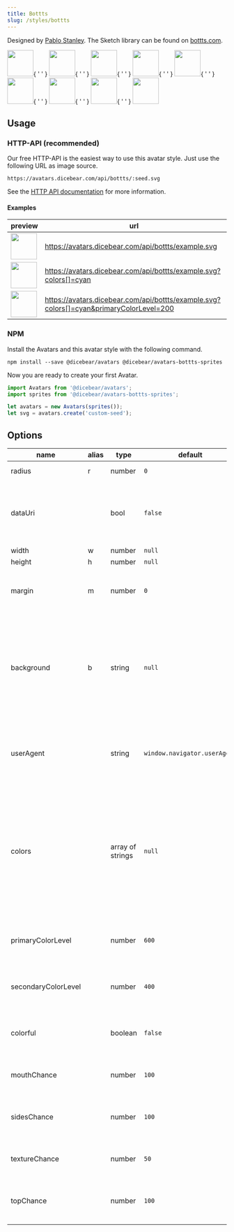 ```yaml
---
title: Bottts
slug: /styles/bottts
---
```


Designed by [Pablo Stanley](https://twitter.com/pablostanley). The Sketch library can be found on
[bottts.com](https://bottts.com/).

<p>
    <img src="https://avatars.dicebear.com/api/bottts/Sean%20Moore.svg" width="60" />{ ' ' }
    <img src="https://avatars.dicebear.com/api/bottts/Lionel%20Quinn.svg" width="60" />{ ' ' }
    <img src="https://avatars.dicebear.com/api/bottts/Lydia%20Ellis.svg" width="60" />{ ' ' }
    <img src="https://avatars.dicebear.com/api/bottts/Bryan%20Phelps.svg" width="60" />{ ' ' }
    <img src="https://avatars.dicebear.com/api/bottts/Ronald%20Frank.svg" width="60" />{ ' ' }
    <img src="https://avatars.dicebear.com/api/bottts/Annette%20Klein.svg" width="60" />{ ' ' }
    <img src="https://avatars.dicebear.com/api/bottts/Brent%20Hill.svg" width="60" />{ ' ' }
    <img src="https://avatars.dicebear.com/api/bottts/Stanley%20Newman.svg" width="60" />{ ' ' }
    <img src="https://avatars.dicebear.com/api/bottts/Grace%20Singleton.svg" width="60" />
</p>

## Usage

### HTTP-API (recommended)

Our free HTTP-API is the easiest way to use this avatar style. Just use the following URL as image source.

    https://avatars.dicebear.com/api/bottts/:seed.svg

See the [HTTP API documentation](/docs/http-api) for more information.

#### Examples

| preview                                                                                                          | url                                                                                     |
| ---------------------------------------------------------------------------------------------------------------- | --------------------------------------------------------------------------------------- |
| <img src="https://avatars.dicebear.com/api/bottts/example.svg" width="60" />                                     | https://avatars.dicebear.com/api/bottts/example.svg                                     |
| <img src="https://avatars.dicebear.com/api/bottts/example.svg?colors[]=cyan" width="60" />                       | https://avatars.dicebear.com/api/bottts/example.svg?colors[]=cyan                       |
| <img src="https://avatars.dicebear.com/api/bottts/example.svg?colors[]=cyan&primaryColorLevel=200" width="60" /> | https://avatars.dicebear.com/api/bottts/example.svg?colors[]=cyan&primaryColorLevel=200 |

### NPM

Install the Avatars and this avatar style with the following command.

    npm install --save @dicebear/avatars @dicebear/avatars-bottts-sprites

Now you are ready to create your first Avatar.

```js
import Avatars from '@dicebear/avatars';
import sprites from '@dicebear/avatars-bottts-sprites';

let avatars = new Avatars(sprites());
let svg = avatars.create('custom-seed');
```

## Options

| name                | alias | type             | default                      | description                                                                                                                                                                                                  |
| ------------------- | ----- | ---------------- | ---------------------------- | ------------------------------------------------------------------------------------------------------------------------------------------------------------------------------------------------------------ |
| radius              | r     | number           | `0`                          | Avatar border radius                                                                                                                                                                                         |
| dataUri             |       | bool             | `false`                      | Return avatar as data uri instead of XML <br /> **Not supported by the HTTP API**                                                                                                                            |
| width               | w     | number           | `null`                       | Fixed width                                                                                                                                                                                                  |
| height              | h     | number           | `null`                       | Fixed height                                                                                                                                                                                                 |
| margin              | m     | number           | `0`                          | Avatar margin in percent<br /> **HTTP-API limitation** Max value `25`                                                                                                                                        |
| background          | b     | string           | `null`                       | Any valid color identifier<br /> **HTTP-API limitation** Only hex _(3-digit, 6-digit and 8-digit)_ values are allowed. Use url encoded hash: `%23`.                                                          |
| userAgent           |       | string           | `window.navigator.userAgent` | User-Agent for legacy browser fallback<br /> **Automatically detected by the HTTP API**                                                                                                                      |
| colors              |       | array of strings | `null`                       | Possible values: `amber`, `blue`, `blueGrey`, `brown`, `cyan`, `deepOrange`, `deepPurple`, `green`, `grey`, `indigo`, `lightBlue`, `lightGreen`, `lime`, `orange`, `pink`, `purple`, `red`, `teal`, `yellow` |
| primaryColorLevel   |       | number           | `600`                        | Possible values: `50`, `100`, `200`, `300`, `400`, `500`, `600`, `700`, `800`, `900`                                                                                                                         |
| secondaryColorLevel |       | number           | `400`                        | Possible values: `50`, `100`, `200`, `300`, `400`, `500`, `600`, `700`, `800`, `900`                                                                                                                         |
| colorful            |       | boolean          | `false`                      | Assigns sides and top a random secondary color                                                                                                                                                               |
| mouthChance         |       | number           | `100`                        | Probability in percent avatar will have a mouth                                                                                                                                                              |
| sidesChance         |       | number           | `100`                        | Probability in percent avatar will have side elements                                                                                                                                                        |
| textureChance       |       | number           | `50`                         | Probability in percent avatar will have texture                                                                                                                                                              |
| topChance           |       | number           | `100`                        | Probability in percent avatar will have a top element                                                                                                                                                        |

